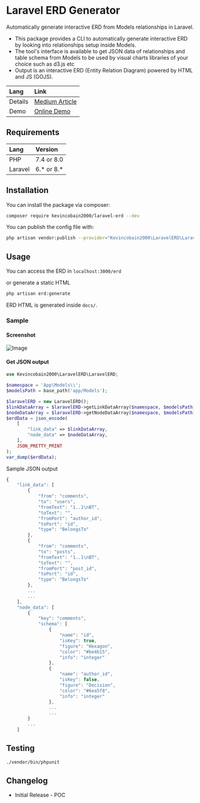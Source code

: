 # Laravel ERD Generator

Automatically generate interactive ERD from Models relationships in Laravel.
- This package provides a CLI to automatically generate interactive ERD by looking into relationships setup inside Models.
- The tool's interface is available to get JSON data of relationships and table schema from Models to be used by visual charts libraries of your choice such as d3.js etc
- Output is an interactive ERD (Entity Relation Diagram) powered by HTML and JS (GOJS).


| Lang    | Link                                                                                                                                   |
| :------ | :------------------------------------------------------------------------------------------------------------------------------------- |
| Details | [Medium Article](https://medium.com/web-developer/laravel-automatically-generate-interactive-erd-from-eloquent-relations-83fe65440716) |
| Demo    | [Online Demo](https://kevincobain2000.github.io/laravel-blog/erd/)                                                                     |


## Requirements

| Lang    | Version    |
| :------ | :--------- |
| PHP     | 7.4 or 8.0 |
| Laravel | 6.* or 8.* |

## Installation

You can install the package via composer:

```bash
composer require kevincobain2000/laravel-erd --dev
```


You can publish the config file with:

```bash
php artisan vendor:publish --provider="Kevincobain2000\LaravelERD\LaravelERDServiceProvider"
```

## Usage

You can access the ERD in ``localhost:3000/erd``

or generate a static HTML

```php
php artisan erd:generate
```

ERD HTML is generated inside ``docs/``.

### Sample

#### Screenshot

![Image](https://i.imgur.com/tYk1CuC.png)

#### Get JSON output

```php
use Kevincobain2000\LaravelERD\LaravelERD;

$namespace = 'App\Models\\';
$modelsPath = base_path('app/Models');

$laravelERD = new LaravelERD();
$linkDataArray = $laravelERD->getLinkDataArray($namespace, $modelsPath);
$nodeDataArray = $laravelERD->getNodeDataArray($namespace, $modelsPath);
$erdData = json_encode(
    [
        "link_data" => $linkDataArray,
        "node_data" => $nodeDataArray,
    ],
    JSON_PRETTY_PRINT
);
var_dump($erdData);
```

Sample JSON output

```js
{
    "link_data": [
        {
            "from": "comments",
            "to": "users",
            "fromText": "1..1\nBT",
            "toText": "",
            "fromPort": "author_id",
            "toPort": "id",
            "type": "BelongsTo"
        },
        {
            "from": "comments",
            "to": "posts",
            "fromText": "1..1\nBT",
            "toText": "",
            "fromPort": "post_id",
            "toPort": "id",
            "type": "BelongsTo"
        },
        ...
        ...
    ],
    "node_data": [
        {
            "key": "comments",
            "schema": [
                {
                    "name": "id",
                    "isKey": true,
                    "figure": "Hexagon",
                    "color": "#be4b15",
                    "info": "integer"
                },
                {
                    "name": "author_id",
                    "isKey": false,
                    "figure": "Decision",
                    "color": "#6ea5f8",
                    "info": "integer"
                },
                ...
                ...
        }
        ...
    ]

```

## Testing

```bash
./vendor/bin/phpunit
```

## Changelog

- Initial Release - POC
